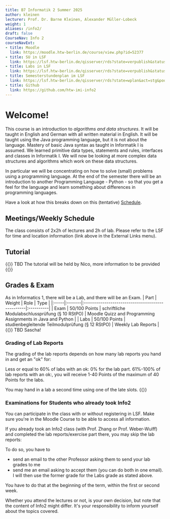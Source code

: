 ```yaml
---
title: B7 Informatik 2 Summer 2025
author: kleinen
lecturer: Prof. Dr. Barne Kleinen, Alexander Müller-Lobeck
weight: 1
aliases: /info2/
draft: false
CourseNav: Info 2
courseNavExt:
- title: Moodle
  link: https://moodle.htw-berlin.de/course/view.php?id=52377
- title: SU in LSF
  link: https://lsf.htw-berlin.de/qisserver/rds?state=verpublish&status=init&vmfile=no&publishid=214081&moduleCall=webInfo&publishConfFile=webInfo&publishSubDir=veranstaltung
- title: Labs in LSF
  link: https://lsf.htw-berlin.de/qisserver/rds?state=verpublish&status=init&vmfile=no&publishid=213788&moduleCall=webInfo&publishConfFile=webInfo&publishSubDir=veranstaltung
- title: Semesterstundenplan im LSF
  link: https://lsf.htw-berlin.de/qisserver/rds?state=wplan&act=stg&pool=stg&show=plan&P.vx=kurz&r_zuordabstgv.semvonint=2&r_zuordabstgv.sembisint=2&k_abstgv.abstgvnr=231
- title: Github
  link: https://github.com/htw-imi-info2
---
```


# Welcome!

This course is an introduction to *algorithms and data structures*. It will be
taught in English and German with all written material in English. It will be
taught using the Java programming language, but it is not about the language.
Mastery of basic Java syntax as taught in Informatik I is assumed. We learned
primitive data types, statements and rules, interfaces and classes in
Informatik I. We will now be looking at more complex data structures and
algorithms which work on these data structures.

In particular we will be concentrating on how to solve (small) problems using a
programming language. At the end of the semester there will be an introduction to
another Programming Language - Python - so that you get a feel for the
language and learn something about differences in programming languages.

Have a look at how this breaks down on this (tentative) [Schedule](schedule).

## Meetings/Weekly Schedule

The class consists of 2x2h of lectures and 2h of lab. Please refer to the LSF
for time and location information (link above in the External Links menu).

## Tutorial
{{<comment>}}
TBD
The tutorial will be held by Nico, more information to be provided
{{</comment>}}

## Grades & Exam

As in Informatics 1, there will be a Lab, and there will be an Exam.
| Part | Weight | Role                                             | Type      |
|:-----|:-------|:-------------------------------------------------|:----------|
| Exam | 50/100 Points   | schriftliche Modulabschlussprüfung (§ 10 RStPO)  | Moodle Quizz and Programming Assignments in Java and Python |
| Labs | 50/100 Points    | studienbegleitende Teilmodulprüfung (§ 12 RStPO) | Weekly Lab Reports |
{{<comment>}}
TBD Sascha!

### Grading of Lab Reports

The grading of the lab reports depends on how many lab reports you hand in and get an "ok" for:

Less or equal to 60% of labs with an ok:  0% for the lab part.
61%-100% of lab reports with an ok:, you will receive 1-40 Points of the maximum of 40 Points for the labs.

You may hand in a lab a second time using one of the late slots.
{{</comment>}}
### Examinations for Students who already took Info2

You can participate in the class with or without registering in LSF. Make
sure you're in the Moodle Course to be able to access all information.

If you already took an Info2 class (with Prof. Zhang or Prof. Weber-Wulff) and
completed the lab reports/exercise part there, you may skip the lab reports:

To do so, you have to
- send an email to the other Professor asking them to send your lab grades to me
- send me an email asking to accept them (you can do both in one email).
I will then use the former grade for the Labs grade as stated above.

You have to do that at the beginning of the term, within the first or second
week.

Whether you attend the lectures or not, is your own decision, but note that the
content of Info2 might differ. It's your responsibility to inform yourself about
the topics covered.
